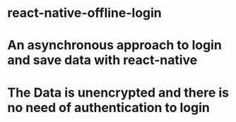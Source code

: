 # react-native-offline-login
# An asynchronous approach to login and save data with react-native
# The Data is unencrypted and there is no need of authentication to login
